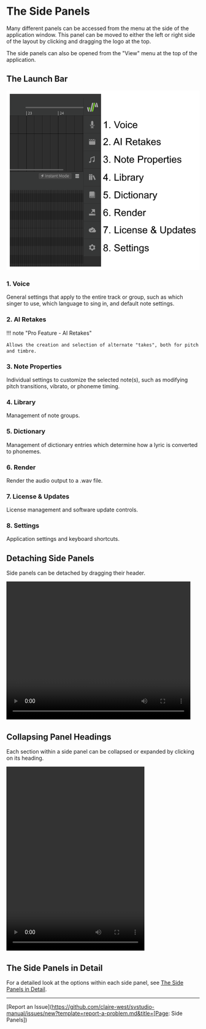 # The Side Panels

Many different panels can be accessed from the menu at the side of the application window. This panel can be moved to either the left or right side of the layout by clicking and dragging the logo at the top.

The side panels can also be opened from the "View" menu at the top of the application.

## The Launch Bar

![Each Icon in the Launch Bar](/img/workspace/side-panel.png)

### 1. Voice
General settings that apply to the entire track or group, such as which singer to use, which language to sing in, and default note settings.

### 2. AI Retakes

!!! note "Pro Feature - AI Retakes"

    Allows the creation and selection of alternate "takes", both for pitch and timbre.

### 3. Note Properties
Individual settings to customize the selected note(s), such as modifying pitch transitions, vibrato, or phoneme timing.

### 4. Library
Management of note groups.

### 5. Dictionary
Management of dictionary entries which determine how a lyric is converted to phonemes.

### 6. Render
Render the audio output to a .wav file.

### 7. License & Updates
License management and software update controls.

### 8. Settings
Application settings and keyboard shortcuts.

## Detaching Side Panels

Side panels can be detached by dragging their header.

<video width="480" height="360" controls>
    <source src="/img/workspace/side-panel-detach.mp4" type="video/mp4">
    Detaching a side panel
</video>

## Collapsing Panel Headings

Each section within a side panel can be collapsed or expanded by clicking on its heading.

<video width="360" height="480" controls>
    <source src="/img/workspace/side-panel-section-collapse.mp4" type="video/mp4">
    Collapsing and expanding panel sections
</video>

## The Side Panels in Detail

For a detailed look at the options within each side panel, see [The Side Panels in Detail](../advanced/side-panels.md).

---

[Report an Issue](https://github.com/claire-west/svstudio-manual/issues/new?template=report-a-problem.md&title=[Page: Side Panels])
